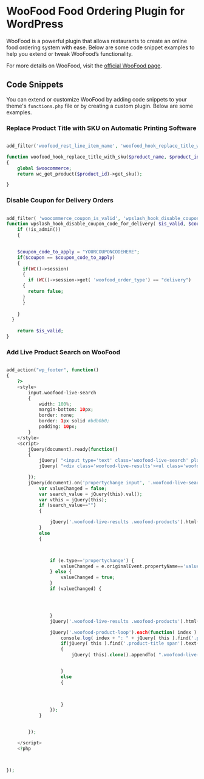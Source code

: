 # WooFood Food Ordering Plugin for WordPress

WooFood is a powerful plugin that allows restaurants to create an online food ordering system with ease. Below are some code snippet examples to help you extend or tweak WooFood’s functionality.

For more details on WooFood, visit the [official WooFood page](https://www.wpslash.com/plugin/woofood-food-delivery-plugin).

## Code Snippets

You can extend or customize WooFood by adding code snippets to your theme's `functions.php` file or by creating a custom plugin. Below are some examples.
### Replace Product Title with SKU on Automatic Printing Software
```php

add_filter('woofood_rest_line_item_name', 'woofood_hook_replace_title_with_sku', 10, 2);

function woofood_hook_replace_title_with_sku($product_name, $product_id)
{
    global $woocommerce;
    return wc_get_product($product_id)->get_sku();

}

```

### Disable Coupon for Delivery Orders

```php

add_filter( 'woocommerce_coupon_is_valid', 'wpslash_hook_disable_coupon_code_for_delivery', 10, 3 );
function wpslash_hook_disable_coupon_code_for_delivery( $is_valid, $coupon, $discount ){
    if (!is_admin())
    {

   
    $coupon_code_to_apply = "YOURCOUPONCODEHERE";
    if($coupon == $coupon_code_to_apply)
    {
      if(WC()->session)
      {
        if (WC()->session->get( 'woofood_order_type') == "delivery")
      {
        return false;
      }
      }
      
    }
  }
  
    return $is_valid;
}

```

### Add Live Product Search on WooFood

```php

add_action("wp_footer", function()
{
	?>
	<style>
		input.woofood-live-search
		{
			width: 100%;
			margin-bottom: 10px;
			border: none;
			border: 1px solid #bdb0b0;
			padding: 10px;
		}
	</style>
	<script>
		jQuery(document).ready(function()
		{
			jQuery( "<input type='text' class='woofood-live-search' placeholder='Search for Products...'/> " ).insertBefore( ".woofood-accordion:first" )
			jQuery( "<div class='woofood-live-results'><ul class='woofood-products'></ul></div>" ).insertBefore( ".woofood-accordion:first" )

		});
		jQuery(document).on('propertychange input', '.woofood-live-search', function (e) {
			var valueChanged = false;
			var search_value = jQuery(this).val();
			var vthis = jQuery(this);
			if (search_value=="")
			{

				jQuery('.woofood-live-results .woofood-products').html("");
			}
			else
			{



				if (e.type=='propertychange') {
					valueChanged = e.originalEvent.propertyName=='value';
				} else {
					valueChanged = true;
				}
				if (valueChanged) {




				}
				jQuery('.woofood-live-results .woofood-products').html("");

				jQuery('.woofood-product-loop').each(function( index ) {
					console.log( index + ": " + jQuery( this ).find('.product-title span:first').text().toLowerCase() );
					if(jQuery( this ).find('.product-title span').text().toLowerCase().includes(search_value.toLowerCase()))
					{
						jQuery( this).clone().appendTo( ".woofood-live-results .woofood-products" );


					}
					else
					{
						


					}
				});
			}


		});

	</script>
	<?php



});

```
